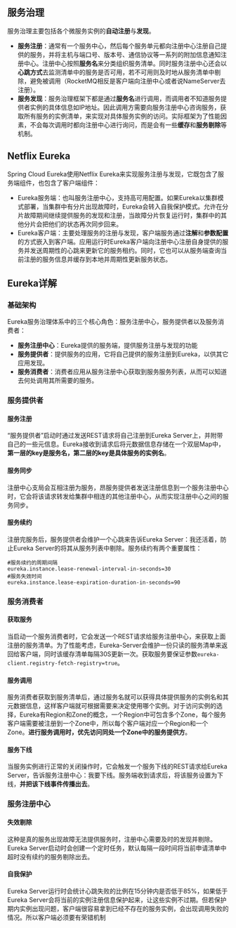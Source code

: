 ## 服务治理

服务治理主要包括各个微服务实例的**自动注册**与**发现**。

- **服务注册**：通常有一个服务中心，然后每个服务单元都向注册中心注册自己提供的服务，并将主机与端口号、版本号、通信协议等一系列的附加信息通知注册中心。注册中心按照**服务名**来分类组织服务清单。同时服务注册中心还会以**心跳方式**去监测清单中的服务是否可用，若不可用则及时地从服务清单中剔除，避免被调用（RocketMQ相反是客户端向注册中心或者说NameServer去注册）。
- **服务发现**：服务治理框架下都是通过**服务名**进行调用，而调用者不知道服务提供者实例的具体信息如IP地址。因此调用方需要向服务注册中心咨询服务，获取所有服务的实例清单，来实现对具体服务实例的访问。实际框架为了性能因素，不会每次调用时都向注册中心进行询问，而是会有一些**缓存**和**服务剔除**等机制。

## Netflix Eureka

Spring Cloud Eureka使用Netflix Eureka来实现服务注册与发现，它既包含了服务端组件，也包含了客户端组件：

- Eureka服务端：也叫服务注册中心，支持高可用配置。如果Eureka以集群模式部署，当集群中有分片出现故障时，Eureka会转入自我保护模式。允许在分片故障期间继续提供服务的发现和注册，当故障分片恢复运行时，集群中的其他分片会把他们的状态再次同步回来。
- Eureka客户端：主要处理服务的注册与发现，客户端服务通过**注解**和**参数配置**的方式嵌入到客户端。应用运行时Eureka客户端向注册中心注册自身提供的服务并发送周期性的心跳来更新它的服务租约。同时，它也可以从服务端查询当前注册的服务信息并缓存到本地并周期性更新服务状态。

## Eureka详解

### 基础架构

Eureka服务治理体系中的三个核心角色：服务注册中心，服务提供者以及服务消费者：

- **服务注册中心**：Eureka提供的服务端，提供服务注册与发现的功能
- **服务提供者**：提供服务的应用，它将自己提供的服务注册到Eureka，以供其它应用发现。
- **服务消费者**：消费者应用从服务注册中心获取到服务服务列表，从而可以知道去何处调用其所需要的服务。

### 服务提供者

#### 服务注册

“服务提供者”启动时通过发送REST请求将自己注册到Eureka Server上，并附带自己的一些元信息。Eureka接收到请求后将元数据信息存储在一个双层Map中，**第一层的key是服务名，第二层的key是具体服务的实例名**。

#### 服务同步

注册中心支局会互相注册为服务，昂服务提供者发送注册信息到一个服务注册中心时，它会将该请求转发给集群中相连的其他注册中心，从而实现注册中心之间的服务同步。

#### 服务续约

注册完服务后，服务提供者会维护一个心跳来告诉Eureka Server：我还活着，防止Eureka Server的将其从服务列表中剔除。服务续约有两个重要属性：

```properties
#服务续约的周期间隔
eureka.instance.lease-renewal-interval-in-seconds=30
#服务失效时间
eureka.instance.lease-expiration-duration-in-seconds=90
```

### 服务消费者

#### 获取服务

当启动一个服务消费者时，它会发送一个REST请求给服务注册中心，来获取上面注册的服务清单。为了性能考虑，Eureka-Server会维护一份只读的服务清单来返回给客户端，同时该缓存清单每隔30S更新一次。获取服务要保证参数`eureka-client.registry-fetch-registry=true`。

#### 服务调用

服务消费者获取到服务清单后，通过服务名就可以获得具体提供服务的实例名和其元数据信息，这样客户端就可根据需要来决定使用哪个实例。对于访问实例的选择，Eureka有Region和Zone的概念，一个Region中可包含多个Zone，每个服务客户端需要被注册到一个Zone中，所以每个客户端对应一个Region和一个Zone。**进行服务调用时，优先访问同处一个Zone中的服务提供方**。

#### 服务下线

当服务实例进行正常的关闭操作时，它会触发一个服务下线的REST请求给Eureka Server，告诉服务注册中心：我要下线。服务端收到请求后，将该服务设置为下线，**并把该下线事件传播出去**。

### 服务注册中心

#### 失效剔除

这种是真的服务出现故障无法提供服务时，注册中心需要及时的发现并剔除。Eureka Server启动时会创建一个定时任务，默认每隔一段时间将当前申请清单中超时没有续约的服务剔除出去。

#### 自我保护

Eureka Server运行时会统计心跳失败的比例在15分钟内是否低于85%，如果低于Eureka Server会将当前的实例注册信息保护起来，让这些实例不过期。但若保护期内实例出现问题，客户端很容易拿到已经不存在的服务实例，会出现调用失败的情况。所以客户端必须要有荣错机制
